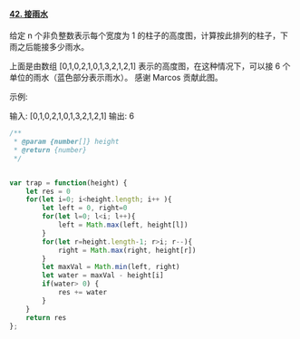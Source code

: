 #### [42. 接雨水](https://leetcode-cn.com/problems/trapping-rain-water/)

给定 n 个非负整数表示每个宽度为 1 的柱子的高度图，计算按此排列的柱子，下雨之后能接多少雨水。



上面是由数组 [0,1,0,2,1,0,1,3,2,1,2,1] 表示的高度图，在这种情况下，可以接 6 个单位的雨水（蓝色部分表示雨水）。 感谢 Marcos 贡献此图。

示例:

输入: [0,1,0,2,1,0,1,3,2,1,2,1]
输出: 6



```javascript
/**
 * @param {number[]} height
 * @return {number}
 */


var trap = function(height) {
    let res = 0
    for(let i=0; i<height.length; i++ ){
        let left = 0, right=0
        for(let l=0; l<i; l++){
            left = Math.max(left, height[l])
        }
        for(let r=height.length-1; r>i; r--){
            right = Math.max(right, height[r])
        }
        let maxVal = Math.min(left, right)
        let water = maxVal - height[i]
        if(water> 0) {
            res += water
        }
    }
    return res
};
```

